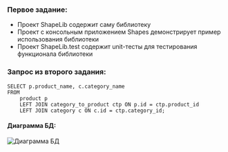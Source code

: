 ### Первое задание:
- Проект ShapeLib содержит саму библиотеку
- Проект с консольным приложением Shapes демонстрирует пример использования библиотеки
- Проект ShapeLib.test содержит unit-тесты для тестирования функционала библиотеки

### Запрос из второго задания:
	SELECT p.product_name, c.category_name 
	FROM 
		product p
		LEFT JOIN category_to_product ctp ON p.id = ctp.product_id
		LEFT JOIN category c ON c.id = ctp.category_id; 

#### Диаграмма БД:
![Диаграмма БД](C:/Users/dos12/Downloads/diagram.JPG)
